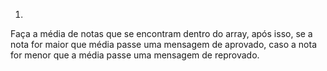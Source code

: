 1)
Faça a média de notas que se encontram dentro do array, após isso, se a nota for maior que média passe uma mensagem de aprovado, caso a nota for menor que a média passe uma mensagem de reprovado.

